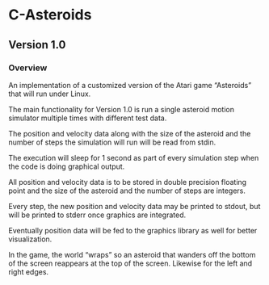 # C-Asteroids

## Version 1.0

### Overview

An implementation of a customized version of the Atari game “Asteroids” that will run under Linux. 

The main functionality for Version 1.0 is run a single asteroid motion simulator multiple times with different test data.  

The position and velocity data along with the size of the asteroid and the number of steps the simulation will run will be read from stdin.  

The execution will sleep for 1 second as part of every simulation step when the code is doing graphical output.

All position and velocity data is to be stored in double precision floating point and the size of the asteroid and the number of steps are integers.  

Every step, the new position and velocity data may be printed to stdout, but will be printed to stderr once graphics are integrated.  

Eventually position data will be fed to the graphics library as well for better visualization.  

In the game, the world “wraps” so an asteroid that wanders off the bottom of the screen reappears at the top of the screen.  Likewise for the left and right edges. 

